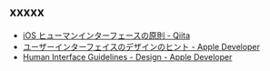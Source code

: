
## xxxxx

* [iOS ヒューマンインターフェースの原則 - Qiita](https://qiita.com/usagimaru/items/9b55daa4d88b0bb98f38)
* [ユーザーインターフェイスのデザインのヒント - Apple Developer](https://developer.apple.com/jp/design/tips/)
* [Human Interface Guidelines - Design - Apple Developer](https://developer.apple.com/design/human-interface-guidelines/)


<br>
<br>
<br>
<br>
